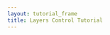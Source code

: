 ```yaml
---
layout: tutorial_frame
title: Layers Control Tutorial
---
```

<script>
const cities = L.layerGroup();
const mLittleton = L.marker([39.61, -105.02]).bindPopup('This is Littleton, CO.').addTo(cities);
const mDenver = L.marker([39.74, -104.99]).bindPopup('This is Denver, CO.').addTo(cities);
const mAurora = L.marker([39.73, -104.8]).bindPopup('This is Aurora, CO.').addTo(cities);
const mGolden = L.marker([39.77, -105.23]).bindPopup('This is Golden, CO.').addTo(cities);
const osm = L.tileLayer('https://tile.openstreetmap.org/{z}/{x}/{y}.png', {
	maxZoom: 19,
	attribution: '&copy; <a href="http://www.openstreetmap.org/copyright">OpenStreetMap</a>'
});

const streets = L.tileLayer('https://{s}.tile.openstreetmap.fr/hot/{z}/{x}/{y}.png', {
	maxZoom: 19,
	attribution: '&copy; <a href="https://www.openstreetmap.org/copyright">OpenStreetMap</a> contributors, Tiles style by <a href="https://www.hotosm.org/" target="_blank">Humanitarian OpenStreetMap Team</a> hosted by <a href="https://openstreetmap.fr/" target="_blank">OpenStreetMap France</a>'
});

const map = L.map('map', {
	center: [39.73, -104.99],
	zoom: 10,
	layers: [osm, cities]
});

const baseLayers = {
	'OpenStreetMap': osm,
	'Streets': streets
};

const overlays = {
	'Cities': cities
};

const layerControl = L.control.layers(baseLayers, overlays).addTo(map);

const crownHill = L.marker([39.75, -105.09]).bindPopup('This is Crown Hill Park.');
const rubyHill = L.marker([39.68, -105.00]).bindPopup('This is Ruby Hill Park.');

const parks = L.layerGroup([crownHill, rubyHill]);

const satellite = L.tileLayer('https://{s}.tile.opentopomap.org/{z}/{x}/{y}.png', {
	maxZoom: 19,
	attribution: 'Map data: &copy; <a href="https://www.openstreetmap.org/copyright">OpenStreetMap</a> contributors, <a href="http://viewfinderpanoramas.org">SRTM</a> | Map style: &copy; <a href="https://opentopomap.org">OpenTopoMap</a> (<a href="https://creativecommons.org/licenses/by-sa/3.0/">CC-BY-SA</a>)'
});
layerControl.addBaseLayer(satellite, 'Satellite');
layerControl.addOverlay(parks, 'Parks');
</script>
